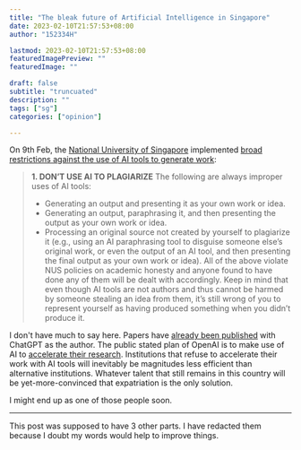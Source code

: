 ```yaml
---
title: "The bleak future of Artificial Intelligence in Singapore"
date: 2023-02-10T21:57:53+08:00
author: "152334H"

lastmod: 2023-02-10T21:57:53+08:00
featuredImagePreview: ""
featuredImage: ""

draft: false
subtitle: "truncuated"
description: ""
tags: ["sg"]
categories: ["opinion"]

---
```


On 9th Feb, the [National University of Singapore](https://www.nus.edu.sg/) implemented [broad restrictions against the use of AI tools to generate work](https://web.archive.org/web/20230209131829/https://libguides.nus.edu.sg/new2nus/acadintegrity#s-lib-ctab-22144949-5):

<!--more-->

> **1. DON’T USE AI TO PLAGIARIZE**
> The following are always improper uses of AI tools:
> * Generating an output and presenting it as your own work or idea.
> * Generating an output, paraphrasing it, and then presenting the output as your own work or idea.
> * Processing an original source not created by yourself to plagiarize it (e.g., using an AI paraphrasing tool to disguise someone else’s original work, or even the output of an AI tool, and then presenting the final output as your own work or idea).
> All of the above violate NUS policies on academic honesty and anyone found to have done any of them will be dealt with accordingly. Keep in mind that even though AI tools are not authors and thus cannot be harmed by someone stealing an idea from them, it’s still wrong of you to represent yourself as having produced something when you didn’t produce it.

I don't have much to say here. Papers have [already been published](https://www.nature.com/articles/d41586-023-00107-z) with ChatGPT as the author. The public stated plan of OpenAI is to make use of AI to [accelerate their research](https://openai.com/blog/our-approach-to-alignment-research/).  Institutions that refuse to accelerate their work with AI tools will inevitably be magnitudes less efficient than alternative institutions. Whatever talent that still remains in this country will be yet-more-convinced that expatriation is the only solution.

I might end up as one of those people soon.

---

This post was supposed to have 3 other parts. I have redacted them because I doubt my words would help to improve things.
